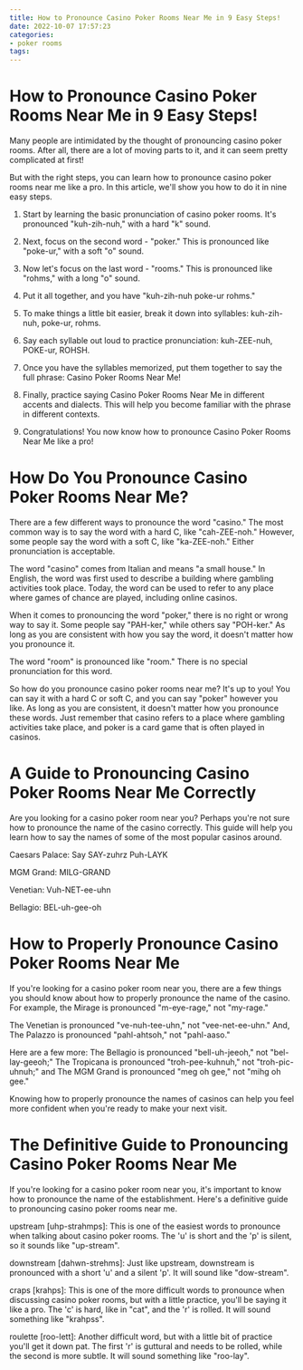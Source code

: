 ```yaml
---
title: How to Pronounce Casino Poker Rooms Near Me in 9 Easy Steps!
date: 2022-10-07 17:57:23
categories:
- poker rooms
tags:
---
```



#  How to Pronounce Casino Poker Rooms Near Me in 9 Easy Steps!

Many people are intimidated by the thought of pronouncing casino poker rooms. After all, there are a lot of moving parts to it, and it can seem pretty complicated at first!

But with the right steps, you can learn how to pronounce casino poker rooms near me like a pro. In this article, we'll show you how to do it in nine easy steps.

1. Start by learning the basic pronunciation of casino poker rooms. It's pronounced "kuh-zih-nuh," with a hard "k" sound.

2. Next, focus on the second word - "poker." This is pronounced like "poke-ur," with a soft "o" sound.

3. Now let's focus on the last word - "rooms." This is pronounced like "rohms," with a long "o" sound.

4. Put it all together, and you have "kuh-zih-nuh poke-ur rohms."

5. To make things a little bit easier, break it down into syllables: kuh-zih-nuh, poke-ur, rohms.

6. Say each syllable out loud to practice pronunciation: kuh-ZEE-nuh, POKE-ur, ROHSH.

7. Once you have the syllables memorized, put them together to say the full phrase: Casino Poker Rooms Near Me!

8. Finally, practice saying Casino Poker Rooms Near Me in different accents and dialects. This will help you become familiar with the phrase in different contexts.

9. Congratulations! You now know how to pronounce Casino Poker Rooms Near Me like a pro!

#  How Do You Pronounce Casino Poker Rooms Near Me?

There are a few different ways to pronounce the word "casino." The most common way is to say the word with a hard C, like "cah-ZEE-noh." However, some people say the word with a soft C, like "ka-ZEE-noh." Either pronunciation is acceptable.

The word "casino" comes from Italian and means "a small house." In English, the word was first used to describe a building where gambling activities took place. Today, the word can be used to refer to any place where games of chance are played, including online casinos.

When it comes to pronouncing the word "poker," there is no right or wrong way to say it. Some people say "PAH-ker," while others say "POH-ker." As long as you are consistent with how you say the word, it doesn't matter how you pronounce it.

The word "room" is pronounced like "room." There is no special pronunciation for this word.

So how do you pronounce casino poker rooms near me? It's up to you! You can say it with a hard C or soft C, and you can say "poker" however you like. As long as you are consistent, it doesn't matter how you pronounce these words. Just remember that casino refers to a place where gambling activities take place, and poker is a card game that is often played in casinos.

#  A Guide to Pronouncing Casino Poker Rooms Near Me Correctly

Are you looking for a casino poker room near you? Perhaps you're not sure how to pronounce the name of the casino correctly. This guide will help you learn how to say the names of some of the most popular casinos around.

Caesars Palace: Say SAY-zuhrz Puh-LAYK

MGM Grand: MILG-GRAND

Venetian: Vuh-NET-ee-uhn

Bellagio: BEL-uh-gee-oh

#  How to Properly Pronounce Casino Poker Rooms Near Me

If you're looking for a casino poker room near you, there are a few things you should know about how to properly pronounce the name of the casino. For example, the Mirage is pronounced "m-eye-rage," not "my-rage."

The Venetian is pronounced "ve-nuh-tee-uhn," not "vee-net-ee-uhn." And, The Palazzo is pronounced "pahl-ahtsoh," not "pahl-aaso."

Here are a few more: The Bellagio is pronounced "bell-uh-jeeoh," not "bel-lay-geeoh;" The Tropicana is pronounced "troh-pee-kuhnuh," not "troh-pic-uhnuh;" and The MGM Grand is pronounced "meg oh gee," not "mihg oh gee."

Knowing how to properly pronounce the names of casinos can help you feel more confident when you're ready to make your next visit.

#  The Definitive Guide to Pronouncing Casino Poker Rooms Near Me

If you're looking for a casino poker room near you, it's important to know how to pronounce the name of the establishment. Here's a definitive guide to pronouncing casino poker rooms near me.

 upstream [uhp-strahmps]: This is one of the easiest words to pronounce when talking about casino poker rooms. The 'u' is short and the 'p' is silent, so it sounds like "up-stream".

downstream [dahwn-strehms]: Just like upstream, downstream is pronounced with a short 'u' and a silent 'p'. It will sound like "dow-stream".

craps [krahps]: This is one of the more difficult words to pronounce when discussing casino poker rooms, but with a little practice, you'll be saying it like a pro. The 'c' is hard, like in "cat", and the 'r' is rolled. It will sound something like "krahpss".

roulette [roo-lett]: Another difficult word, but with a little bit of practice you'll get it down pat. The first 'r' is guttural and needs to be rolled, while the second is more subtle. It will sound something like "roo-lay".